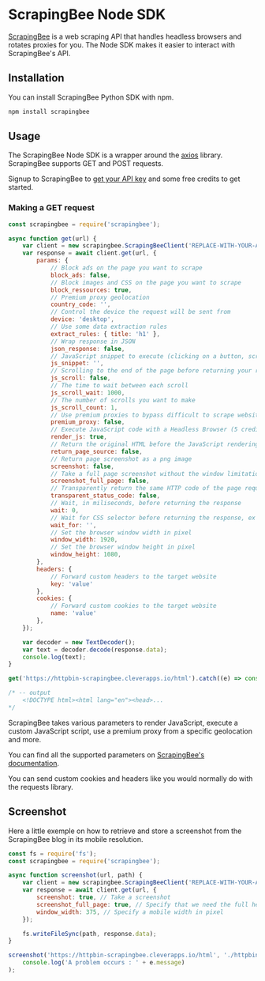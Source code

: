 # ScrapingBee Node SDK

[ScrapingBee](https://www.scrapingbee.com/) is a web scraping API that handles headless browsers and rotates proxies for you. The Node SDK makes it easier to interact with ScrapingBee's API.

## Installation

You can install ScrapingBee Python SDK with npm.

```bash
npm install scrapingbee
```

## Usage

The ScrapingBee Node SDK is a wrapper around the [axios](https://axios-http.com/docs/intro) library. ScrapingBee supports GET and POST requests.

Signup to ScrapingBee to [get your API key](https://app.scrapingbee.com/account/register) and some free credits to get started.

### Making a GET request

```javascript
const scrapingbee = require('scrapingbee');

async function get(url) {
    var client = new scrapingbee.ScrapingBeeClient('REPLACE-WITH-YOUR-API-KEY');
    var response = await client.get(url, {
        params: {
            // Block ads on the page you want to scrape
            block_ads: false,
            // Block images and CSS on the page you want to scrape
            block_ressources: true,
            // Premium proxy geolocation
            country_code: '',
            // Control the device the request will be sent from
            device: 'desktop',
            // Use some data extraction rules
            extract_rules: { title: 'h1' },
            // Wrap response in JSON
            json_response: false,
            // JavaScript snippet to execute (clicking on a button, scrolling ...)
            js_snippet: '',
            // Scrolling to the end of the page before returning your results
            js_scroll: false,
            // The time to wait between each scroll
            js_scroll_wait: 1000,
            // The number of scrolls you want to make
            js_scroll_count: 1,
            // Use premium proxies to bypass difficult to scrape websites (10-25 credits/request)
            premium_proxy: false,
            // Execute JavaScript code with a Headless Browser (5 credits/request)
            render_js: true,
            // Return the original HTML before the JavaScript rendering
            return_page_source: false,
            // Return page screenshot as a png image
            screenshot: false,
            // Take a full page screenshot without the window limitation
            screenshot_full_page: false,
            // Transparently return the same HTTP code of the page requested.
            transparent_status_code: false,
            // Wait, in miliseconds, before returning the response
            wait: 0,
            // Wait for CSS selector before returning the response, ex ".title"
            wait_for: '',
            // Set the browser window width in pixel
            window_width: 1920,
            // Set the browser window height in pixel
            window_height: 1080,
        },
        headers: {
            // Forward custom headers to the target website
            key: 'value'
        },
        cookies: {
            // Forward custom cookies to the target website
            name: 'value'
        },
    });

    var decoder = new TextDecoder();
    var text = decoder.decode(response.data);
    console.log(text);
}

get('https://httpbin-scrapingbee.cleverapps.io/html').catch((e) => console.log('A problem occurs : ' + e.message));

/* -- output
    <!DOCTYPE html><html lang="en"><head>...
*/
```

ScrapingBee takes various parameters to render JavaScript, execute a custom JavaScript script, use a premium proxy from a specific geolocation and more.

You can find all the supported parameters on [ScrapingBee's documentation](https://www.scrapingbee.com/documentation/).

You can send custom cookies and headers like you would normally do with the requests library.

## Screenshot

Here a little exemple on how to retrieve and store a screenshot from the ScrapingBee blog in its mobile resolution.

```javascript
const fs = require('fs');
const scrapingbee = require('scrapingbee');

async function screenshot(url, path) {
    var client = new scrapingbee.ScrapingBeeClient('REPLACE-WITH-YOUR-API-KEY');
    var response = await client.get(url, {
        screenshot: true, // Take a screenshot
        screenshot_full_page: true, // Specify that we need the full height
        window_width: 375, // Specify a mobile width in pixel
    });

    fs.writeFileSync(path, response.data);
}

screenshot('https://httpbin-scrapingbee.cleverapps.io/html', './httpbin.png').catch((e) =>
    console.log('A problem occurs : ' + e.message)
);
```
